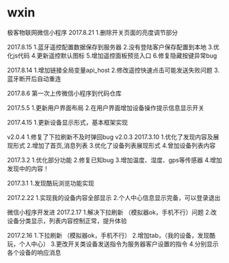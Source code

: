 # wxin
极客物联网微信小程序
2017.8.21
1.删除开关页面的亮度调节部分

2017.8.15
1.蓝牙遥控配置数据保存到服务器
2.没有登陆客户保存配置到本地
3.优化js代码
4.更新遥控默认图标
5.增加遥控面板预览入口
6.修复隐藏按键异常bug

2017.8.14
1.增加链接全局变量api_host
2.修改遥控快速点击可能发送失败问题
3.蓝牙断开后自动重连

2017.8.6
第一次上传微信小程序到代码仓库

2017.5.5
1.更新用户界面布局
2.在用户界面增加设备操作提示信息显示开关

2017.4.15
1.更新设备显示形式，基本框架实现

v2.0.4
1.修复了下拉刷新不及时弹回bug
v2.0.3
2017.3.10
1.优化了发现内容及展现形式 
2.增加了首页,消息列表 
3.优化了设备列表展现形式 
4.曾加设备列表内容

2017.3.2
1.优化部分功能
2.修复已知bug
3.增加温度、湿度、gps等传感器
4.增加发现中的内容！

2017.3.1
1.发现酷玩浏览功能实现


2017.2.22
1.实现我的设备内容全部显示
2.个人中心信息显示完备，可以登录退出

微信小程序开发进
2017.2.17
1.解决下拉刷新 （模拟器ok，手机不行）问题
2.改设备分类显示，列表内容控制正常，提升体验


2017.2.16
1.下拉刷新 （模拟器ok，手机不行）
2.增加tab，（我的设备，发现酷玩，个人中心）
3.更改开关类设备发送指令为服务器客户设置的指令
4.分别显示各个设备的响应消息